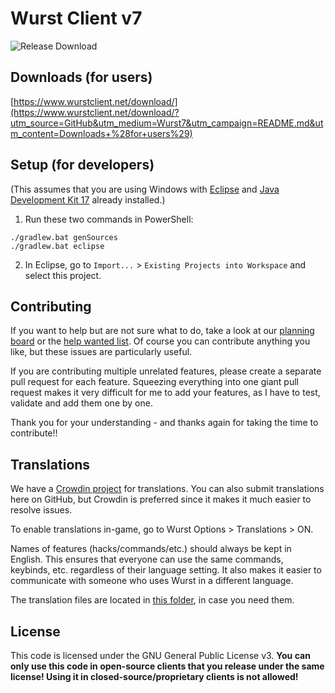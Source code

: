 # Wurst Client v7

<img src="https://img.shields.io/github/downloads/buiawpkgew1/Wurst7/total?style=flat-square" alt="Release Download"/>

## Downloads (for users)

[https://www.wurstclient.net/download/](https://www.wurstclient.net/download/?utm_source=GitHub&utm_medium=Wurst7&utm_campaign=README.md&utm_content=Downloads+%28for+users%29)

## Setup (for developers)

(This assumes that you are using Windows with [Eclipse](https://www.eclipse.org/downloads/) and [Java Development Kit 17](https://adoptium.net/?variant=openjdk17&jvmVariant=hotspot) already installed.)

1. Run these two commands in PowerShell:

```
./gradlew.bat genSources
./gradlew.bat eclipse
```

2. In Eclipse, go to `Import...` > `Existing Projects into Workspace` and select this project.

## Contributing

If you want to help but are not sure what to do, take a look at our [planning board](https://github.com/orgs/Wurst-Imperium/projects/5/views/1) or the [help wanted list](https://github.com/Wurst-Imperium/Wurst7/issues?q=is%3Aissue+is%3Aopen+label%3A%22help+wanted%22). Of course you can contribute anything you like, but these issues are particularly useful.

If you are contributing multiple unrelated features, please create a separate pull request for each feature. Squeezing everything into one giant pull request makes it very difficult for me to add your features, as I have to test, validate and add them one by one.

Thank you for your understanding - and thanks again for taking the time to contribute!!

## Translations

We have a [Crowdin project](https://crowdin.com/project/wurst7) for translations. You can also submit translations here on GitHub, but Crowdin is preferred since it makes it much easier to resolve issues.

To enable translations in-game, go to Wurst Options > Translations > ON.

Names of features (hacks/commands/etc.) should always be kept in English. This ensures that everyone can use the same commands, keybinds, etc. regardless of their language setting. It also makes it easier to communicate with someone who uses Wurst in a different language.

The translation files are located in [this folder](https://github.com/Wurst-Imperium/Wurst7/tree/master/src/main/resources/assets/wurst/lang), in case you need them.

## License

This code is licensed under the GNU General Public License v3. **You can only use this code in open-source clients that you release under the same license! Using it in closed-source/proprietary clients is not allowed!**
